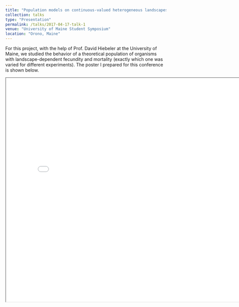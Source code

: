 ```yaml
---
title: "Population models on continuous-valued heterogeneous landscapes"
collection: talks
type: "Presentation"
permalink: /talks/2017-04-17-talk-1
venue: "University of Maine Student Symposium"
location: "Orono, Maine"
---
```


For this project, with the help of Prof. David Hiebeler at the University of Maine,
we studied the behavior of a theoretical population of organisms with landscape-dependent fecundity
and mortality (exactly which one was varied for different experiments).
The poster I prepared for this conference is shown below.


<iframe src="/files/UMSS_poster.pdf" height="700" width="800"></iframe>